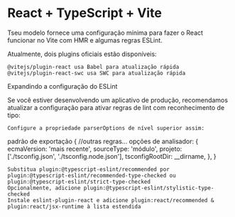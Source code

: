 # React + TypeScript + Vite

Tseu modelo fornece uma configuração mínima para fazer o React funcionar no Vite com HMR e algumas regras ESLint.

Atualmente, dois plugins oficiais estão disponíveis:

    @vitejs/plugin-react usa Babel para atualização rápida
    @vitejs/plugin-react-swc usa SWC para atualização rápida

Expandindo a configuração do ESLint

Se você estiver desenvolvendo um aplicativo de produção, recomendamos atualizar a configuração para ativar regras de lint com reconhecimento de tipo:

    Configure a propriedade parserOptions de nível superior assim:

padrão de exportação {
  //outras regras...
  opções de analisador: {
    ecmaVersion: 'mais recente',
    sourceType: 'módulo',
    projeto: ['./tsconfig.json', './tsconfig.node.json'],
    tsconfigRootDir: __dirname,
  },
}

    Substitua plugin:@typescript-eslint/recommended por plugin:@typescript-eslint/recommended-type-checked ou plugin:@typescript-eslint/strict-type-checked
    Opcionalmente, adicione plugin:@typescript-eslint/stylistic-type-checked
    Instale eslint-plugin-react e adicione plugin:react/recommended & plugin:react/jsx-runtime à lista estendida
